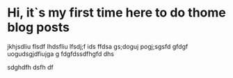 # Hi, it`s my first time here to do thome blog posts
jkhjsdliu flsdf lhdsfliu lfsdj;f ids ffdsa
gs;doguj pogj;sgsfd
gfdgf uogudsgjdfiujga g fdgfdssdfhgfd
 dhs
 
 sdghdfh
 dsfh
 df
